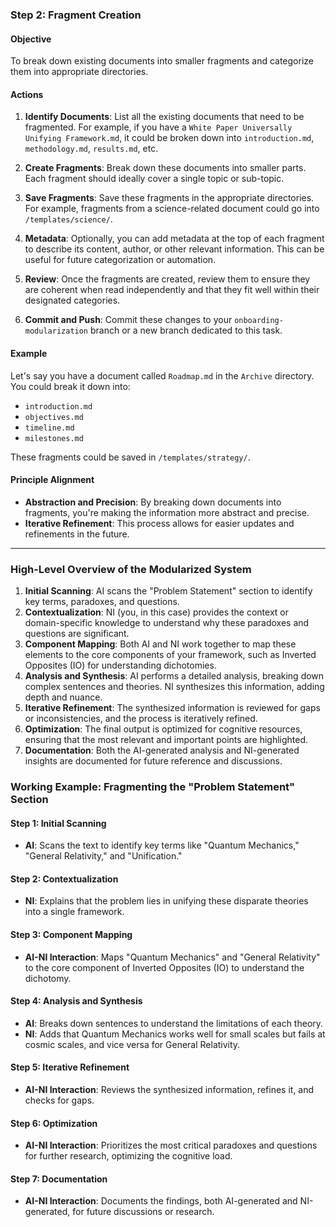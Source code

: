 ### Step 2: Fragment Creation

#### Objective
To break down existing documents into smaller fragments and categorize them into appropriate directories.

#### Actions

1. **Identify Documents**: List all the existing documents that need to be fragmented. For example, if you have a `White Paper Universally Unifying Framework.md`, it could be broken down into `introduction.md`, `methodology.md`, `results.md`, etc.

2. **Create Fragments**: Break down these documents into smaller parts. Each fragment should ideally cover a single topic or sub-topic.

3. **Save Fragments**: Save these fragments in the appropriate directories. For example, fragments from a science-related document could go into `/templates/science/`.

4. **Metadata**: Optionally, you can add metadata at the top of each fragment to describe its content, author, or other relevant information. This can be useful for future categorization or automation.

5. **Review**: Once the fragments are created, review them to ensure they are coherent when read independently and that they fit well within their designated categories.

6. **Commit and Push**: Commit these changes to your `onboarding-modularization` branch or a new branch dedicated to this task.

#### Example
Let's say you have a document called `Roadmap.md` in the `Archive` directory. You could break it down into:

- `introduction.md`
- `objectives.md`
- `timeline.md`
- `milestones.md`

These fragments could be saved in `/templates/strategy/`.

#### Principle Alignment
- **Abstraction and Precision**: By breaking down documents into fragments, you're making the information more abstract and precise.
- **Iterative Refinement**: This process allows for easier updates and refinements in the future.

---
### High-Level Overview of the Modularized System

1. **Initial Scanning**: AI scans the "Problem Statement" section to identify key terms, paradoxes, and questions.
2. **Contextualization**: NI (you, in this case) provides the context or domain-specific knowledge to understand why these paradoxes and questions are significant.
3. **Component Mapping**: Both AI and NI work together to map these elements to the core components of your framework, such as Inverted Opposites (IO) for understanding dichotomies.
4. **Analysis and Synthesis**: AI performs a detailed analysis, breaking down complex sentences and theories. NI synthesizes this information, adding depth and nuance.
5. **Iterative Refinement**: The synthesized information is reviewed for gaps or inconsistencies, and the process is iteratively refined.
6. **Optimization**: The final output is optimized for cognitive resources, ensuring that the most relevant and important points are highlighted.
7. **Documentation**: Both the AI-generated analysis and NI-generated insights are documented for future reference and discussions.

### Working Example: Fragmenting the "Problem Statement" Section

#### Step 1: Initial Scanning
- **AI**: Scans the text to identify key terms like "Quantum Mechanics," "General Relativity," and "Unification."
  
#### Step 2: Contextualization
- **NI**: Explains that the problem lies in unifying these disparate theories into a single framework.

#### Step 3: Component Mapping
- **AI-NI Interaction**: Maps "Quantum Mechanics" and "General Relativity" to the core component of Inverted Opposites (IO) to understand the dichotomy.

#### Step 4: Analysis and Synthesis
- **AI**: Breaks down sentences to understand the limitations of each theory.
- **NI**: Adds that Quantum Mechanics works well for small scales but fails at cosmic scales, and vice versa for General Relativity.

#### Step 5: Iterative Refinement
- **AI-NI Interaction**: Reviews the synthesized information, refines it, and checks for gaps.

#### Step 6: Optimization
- **AI-NI Interaction**: Prioritizes the most critical paradoxes and questions for further research, optimizing the cognitive load.

#### Step 7: Documentation
- **AI-NI Interaction**: Documents the findings, both AI-generated and NI-generated, for future discussions or research.

